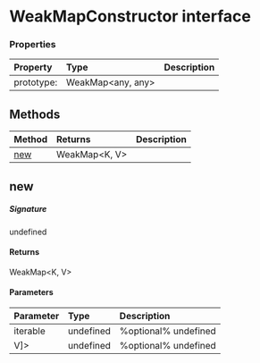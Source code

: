 # WeakMapConstructor interface





### Properties

| Property	   | Type	| Description|
|:-------------|:-------|:-----------|
|prototype:      | WeakMap<any, any> |  |




## Methods

| Method	   |  Returns	| Description|
|:-------------|:-------|:-----------|
|[new](#new)      |  WeakMap<K, V> |  |



## new



##### Signature
undefined

#### Returns
 WeakMap<K, V>

#### Parameters


| Parameter	   | Type    | Description |
|:-------------|:---------------|:------------|
| iterable     | undefined | %optional% undefined |
| V]>     | undefined | %optional% undefined |

